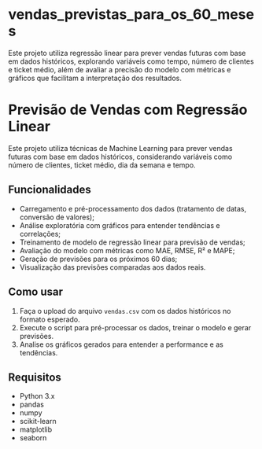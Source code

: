 # vendas_previstas_para_os_60_meses
Este projeto utiliza regressão linear para prever vendas futuras com base em dados históricos, explorando variáveis como tempo, número de clientes e ticket médio, além de avaliar a precisão do modelo com métricas e gráficos que facilitam a interpretação dos resultados.

# Previsão de Vendas com Regressão Linear

Este projeto utiliza técnicas de Machine Learning para prever vendas futuras com base em dados históricos, considerando variáveis como número de clientes, ticket médio, dia da semana e tempo.

## Funcionalidades

- Carregamento e pré-processamento dos dados (tratamento de datas, conversão de valores);
- Análise exploratória com gráficos para entender tendências e correlações;
- Treinamento de modelo de regressão linear para previsão de vendas;
- Avaliação do modelo com métricas como MAE, RMSE, R² e MAPE;
- Geração de previsões para os próximos 60 dias;
- Visualização das previsões comparadas aos dados reais.

## Como usar

1. Faça o upload do arquivo `vendas.csv` com os dados históricos no formato esperado.
2. Execute o script para pré-processar os dados, treinar o modelo e gerar previsões.
3. Analise os gráficos gerados para entender a performance e as tendências.

## Requisitos

- Python 3.x
- pandas
- numpy
- scikit-learn
- matplotlib
- seaborn
